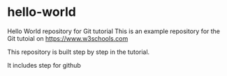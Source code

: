 # hello-world
Hello World repository for Git tutorial
This is an example repository for the Git tutoial on https://www.w3schools.com

This repository is built step by step in the tutorial.

It includes step for github

